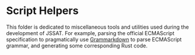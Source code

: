 # Script Helpers

This folder is dedicated to miscellaneous tools and utilities used during the
development of JSSAT. For example, parsing the official ECMAScript specification
to pragmatically use [Grammarkdown](https://github.com/rbuckton/grammarkdown) to
parse ECMAScript grammar, and generating some corresponding Rust code.
